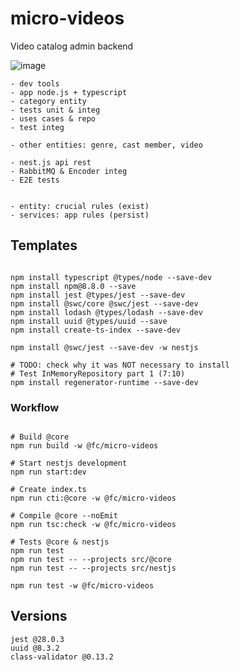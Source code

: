 # micro-videos
Video catalog admin backend

![image](https://user-images.githubusercontent.com/86032/169137869-414c9e67-19a6-4458-a453-76c7d8273562.png)


```
- dev tools
- app node.js + typescript
- category entity
- tests unit & integ
- uses cases & repo
- test integ

- other entities: genre, cast member, video

- nest.js api rest
- RabbitMQ & Encoder integ
- E2E tests

```

```

- entity: crucial rules (exist)
- services: app rules (persist)

```

## Templates


```

npm install typescript @types/node --save-dev
npm install npm@8.8.0 --save
npm install jest @types/jest --save-dev
npm install @swc/core @swc/jest --save-dev
npm install lodash @types/lodash --save-dev
npm install uuid @types/uuid --save
npm install create-ts-index --save-dev

npm install @swc/jest --save-dev -w nestjs

# TODO: check why it was NOT necessary to install
# Test InMemoryRepository part 1 (7:10)
npm install regenerator-runtime --save-dev

```

### Workflow

```

# Build @core
npm run build -w @fc/micro-videos

# Start nestjs development
npm run start:dev

# Create index.ts
npm run cti:@core -w @fc/micro-videos

# Compile @core --noEmit
npm run tsc:check -w @fc/micro-videos

# Tests @core & nestjs
npm run test
npm run test -- --projects src/@core
npm run test -- --projects src/nestjs

npm run test -w @fc/micro-videos

```

## Versions

```
jest @28.0.3
uuid @8.3.2
class-validator @0.13.2

```
